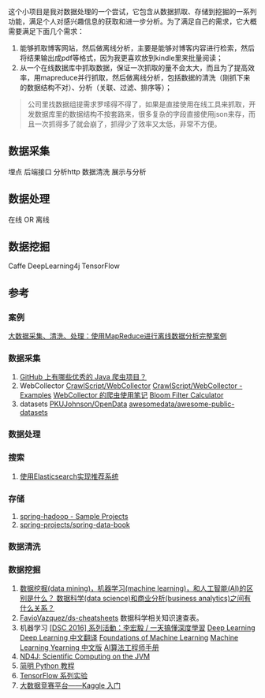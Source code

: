

这个小项目是我对数据处理的一个尝试，它包含从数据抓取、存储到挖掘的一系列功能，满足个人对感兴趣信息的获取和进一步分析。为了满足自己的需求，它大概需要满足下面几个需求：
1. 能够抓取博客网站，然后做离线分析，主要是能够对博客内容进行检索，然后将结果输出成pdf等格式，因为我更喜欢放到kindle里来批量阅读；
1. 从一个在线数据库中抓取数据，保证一次抓取的量不会太大，而且为了提高效率，用mapreduce并行抓取，然后做离线分析，包括数据的清洗（刚抓下来的数据结构不对）、分析（关联、过滤、排序等）；
> 公司里找数据组提需求罗嗦得不得了，如果是直接使用在线工具来抓取，开发数据库里的数据结构不按套路来，很多复杂的字段直接使用json来存，而且一次抓得多了就会崩了，抓得少了效率又太低，非常不方便。

<!-- more -->

## 数据采集
埋点 后端接口 分析http 数据清洗 展示与分析


## 数据处理
在线 OR 离线

## 数据挖掘
Caffe
DeepLearning4j
TensorFlow


## 参考
### 案例
[大数据采集、清洗、处理：使用MapReduce进行离线数据分析完整案例](https://blog.csdn.net/qq_35468937/article/details/81385357)
### 数据采集
1. [GitHub 上有哪些优秀的 Java 爬虫项目？](https://www.zhihu.com/question/31427895)
1. WebCollector
[CrawlScript/WebCollector](https://github.com/CrawlScript/WebCollector)
[CrawlScript/WebCollector - Examples](https://github.com/CrawlScript/WebCollector/tree/master/src/main/java/cn/edu/hfut/dmic/webcollector/example)
[WebCollector 的爬虫使用笔记](https://www.jianshu.com/p/3ffbbc45bc5c)
[Bloom Filter Calculator](https://hur.st/bloomfilter/?n=4000&p=1.0E-7&m=&k=8)
1. datasets
[PKUJohnson/OpenData](https://github.com/PKUJohnson/OpenData)
[awesomedata/awesome-public-datasets](https://github.com/awesomedata/awesome-public-datasets)
### 数据处理

### 搜索
1. [使用Elasticsearch实现推荐系统](https://www.jianshu.com/p/96c14cb3e210)
### 存储
1. [spring-hadoop - Sample Projects](https://github.com/spring-projects/spring-hadoop/wiki/Sample-Projects)
1. [spring-projects/spring-data-book](https://github.com/spring-projects/spring-data-book)
### 数据清洗

### 数据挖掘
1. [数据挖掘(data mining)，机器学习(machine learning)，和人工智能(AI)的区别是什么？ 数据科学(data science)和商业分析(business analytics)之间有什么关系？](https://www.cnblogs.com/DonJiang/p/5744535.html)
1. [FavioVazquez/ds-cheatsheets](https://github.com/FavioVazquez/ds-cheatsheets)
数据科学相关知识速查表。
1. 机器学习
[[DSC 2016] 系列活動：李宏毅 / 一天搞懂深度學習](https://www.slideshare.net/tw_dsconf/ss-62245351?qid=108adce3-2c3d-4758-a830-95d0a57e46bc&v=&b=&from_search=3)
[Deep Learning](http://www.deeplearningbook.org/)
[Deep Learning 中文翻译](https://github.com/exacity/deeplearningbook-chinese)
[Foundations of Machine Learning](https://mitpress.ublish.com/ereader/7093/?preview=#page/iii)
[Machine Learning Yearning 中文版](https://github.com/deeplearning-ai/machine-learning-yearning-cn)
[AI算法工程师手册](http://www.huaxiaozhuan.com/)
1. [ND4J: Scientific Computing on the JVM](https://github.com/deeplearning4j/nd4j)
1. [简明 Python 教程](http://www.kuqin.com/abyteofpython_cn/)
1. [TensorFlow 系列实验](https://cloud.tencent.com/developer/labs/series/10000)
1. [大数据竞赛平台——Kaggle 入门](https://blog.csdn.net/u012162613/article/details/41929171)


